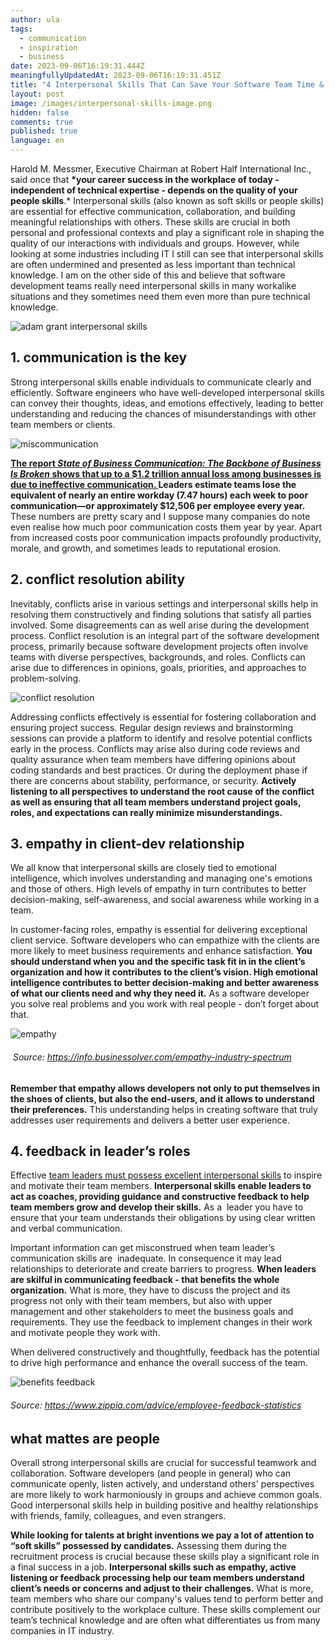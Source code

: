 ```yaml
---
author: ula
tags:
  - communication
  - inspiration
  - business
date: 2023-09-06T16:19:31.444Z
meaningfullyUpdatedAt: 2023-09-06T16:19:31.451Z
title: "4 Interpersonal Skills That Can Save Your Software Team Time & Money "
layout: post
image: /images/interpersonal-skills-image.png
hidden: false
comments: true
published: true
language: en
---
```

Harold M. Messmer, Executive Chairman at Robert Half International Inc., said once that **\*your career success in the workplace of today - independent of technical expertise - depends on the quality of your people skills**.* Interpersonal skills (also known as soft skills or people skills) are essential for effective communication, collaboration, and building meaningful relationships with others. These skills are crucial in both personal and professional contexts and play a significant role in shaping the quality of our interactions with individuals and groups. However, while looking at some industries including IT I still can see that interpersonal skills are often undermined and presented as less important than technical knowledge. I am on the other side of this and believe that software development teams really need interpersonal skills in many workalike situations and they sometimes need them even more than pure technical knowledge.  

<div class="image"><img src="/images/adam-grant-soft-skills.png" alt="adam grant interpersonal skills " title="undefined"  /> </div>

## **1. communication is the key** 

Strong interpersonal skills enable individuals to communicate clearly and efficiently.  Software engineers who have well-developed interpersonal skills can convey their thoughts, ideas, and emotions effectively, leading to better understanding and reducing the chances of misunderstandings with other team members or clients.

<div class="image"><img src="/images/miscommunication-cost.png" alt="miscommunication" title="undefined"  /> </div>

**[The report *State of Business Communication: The Backbone of Business Is Broken* shows that up to a $1.2 trillion annual loss among businesses is due to ineffective communication. ](https://www.agilitypr.com/pr-news/public-relations/bad-connection-study-finds-poor-communication-costs-businesses-1-2-trillion-annually)Leaders estimate teams lose the equivalent of nearly an entire workday (7.47 hours) each week to poor communication—or approximately $12,506 per employee every year.** These numbers are pretty scary and I suppose many companies do note even realise how much poor communication costs them year by year. Apart from increased costs poor communication impacts profoundly productivity, morale, and growth, and sometimes leads to reputational erosion.

## **2. conflict resolution ability** 

Inevitably, conflicts arise in various settings and interpersonal skills help in resolving them constructively and finding solutions that satisfy all parties involved. Some disagreements can as well arise during the development process. Conflict resolution is an integral part of the software development process, primarily because software development projects often involve teams with diverse perspectives, backgrounds, and roles. Conflicts can arise due to differences in opinions, goals, priorities, and approaches to problem-solving.  

<div class="image"><img src="/images/healthyconflict.png" alt="conflict resolution" title="undefined"  /> </div>

Addressing conflicts effectively is essential for fostering collaboration and ensuring project success. Regular design reviews and brainstorming sessions can provide a platform to identify and resolve potential conflicts early in the process. Conflicts may arise also during code reviews and quality assurance when team members have differing opinions about coding standards and best practices. Or during the deployment phase if there are concerns about stability, performance, or security. **Actively listening to all perspectives to understand the root cause of the conflict as well as ensuring that all team members understand project goals, roles, and expectations can really minimize misunderstandings.**

## **3. empathy in client-dev relationship**

We all know that interpersonal skills are closely tied to emotional intelligence, which involves understanding and managing one's emotions and those of others. High levels of empathy in turn contributes to better decision-making, self-awareness, and social awareness while working in a team.

In customer-facing roles, empathy is essential for delivering exceptional client service. Software developers who can empathize with the clients are more likely to meet business requirements and enhance satisfaction. **You should understand when you and the specific task fit in in the client’s organization and how it contributes to the client’s vision. High emotional intelligence contributes to better decision-making and better awareness of what our clients need and why they need it.** As a software developer you solve real problems and you work with real people - don’t forget about that. 

<div class="image"><img src="/images/empathy-it-vs-healthcare.png" alt="empathy" title="undefined"  /> </div>

######  Source: https://info.businessolver.com/empathy-industry-spectrum

**Remember that empathy allows developers not only to put themselves in the shoes of clients, but also the end-users, and it allows to understand their preferences.** This understanding helps in creating software that truly addresses user requirements and delivers a better user experience. 

## **4. feedback in leader’s roles** 

Effective [team leaders must possess excellent interpersonal skills](https://www.forbes.com/sites/baldwin/2023/07/30/inflation-insurance-for-retirees-what-does-it-cost/?) to inspire and motivate their team members. **Interpersonal skills enable leaders to act as coaches, providing guidance and constructive feedback to help team members grow and develop their skills.** As a  leader you have to ensure that your team understands their obligations by using clear written and verbal communication. 

Important information can get misconstrued when team leader’s communication skills are  inadequate. In consequence it may lead relationships to deteriorate and create barriers to progress. **When leaders are skilful in communicating feedback - that benefits the whole organization.** What is more, they have to discuss the project and its progress not only with their team members, but also with upper management and other stakeholders to meet the business goals and requirements. They use the feedback to implement changes in their work and motivate people they work with.  

When delivered constructively and thoughtfully, feedback has the potential to drive high performance and enhance the overall success of the team.

<div class="image"><img src="/images/benefits-of-employee-feedback.jpeg" alt="benefits feedback" title="undefined"  /> </div>

###### Source: https://www.zippia.com/advice/employee-feedback-statistics

## **what mattes are people** 

Overall strong interpersonal skills are crucial for successful teamwork and collaboration. Software developers (and people in general) who can communicate openly, listen actively, and understand others' perspectives are more likely to work harmoniously in groups and achieve common goals. Good interpersonal skills help in building positive and healthy relationships with friends, family, colleagues, and even strangers. 

**While looking for talents at bright inventions we pay a lot of attention to “soft skills” possessed by candidates.** Assessing them during the recruitment process is crucial because these skills play a significant role in a final success in a job. **Interpersonal skills such as empathy, active listening or feedback processing help our team members understand client’s needs or concerns and adjust to their challenges.** What is more, team members who share our company's values tend to perform better and contribute positively to the workplace culture. These skills complement our team’s technical knowledge and are often what differentiates us from many companies in IT industry.
